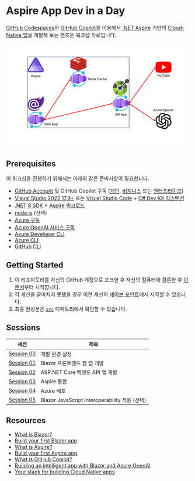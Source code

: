 # Aspire App Dev in a Day

[GitHub Codespaces](https://docs.github.com/ko/codespaces/overview)와 [GitHub Copilot](https://docs.github.com/ko/copilot/overview-of-github-copilot/about-github-copilot-business)을 이용해서 [.NET Aspire](https://learn.microsoft.com/ko-kr/dotnet/aspire/get-started/aspire-overview?WT.mc_id=dotnet-113934-juyoo) 기반의 [Cloud-Native 앱](https://learn.microsoft.com/ko-kr/dotnet/architecture/cloud-native/?WT.mc_id=dotnet-113934-juyoo)을 개발해 보는 핸즈온 워크샵 자료입니다.

![Overall Architecture](./docs/images/99-architecture.png)

## Prerequisites

이 워크샵을 진행하기 위해서는 아래와 같은 준비사항이 필요합니다.

- [GitHub Account](https://github.com/signup) 및 GitHub Copilot 구독 ([개인](https://docs.github.com/ko/copilot/overview-of-github-copilot/about-github-copilot-individual), [비지니스](https://docs.github.com/ko/copilot/overview-of-github-copilot/about-github-copilot-business) 또는 [엔터프라이즈](https://docs.github.com/ko/copilot/github-copilot-enterprise/overview/about-github-copilot-enterprise))
- [Visual Studio 2022 17.9+](https://visualstudio.microsoft.com/?WT.mc_id=dotnet-113934-juyoo) 또는 [Visual Studio Code](https://code.visualstudio.com/?WT.mc_id=dotnet-113934-juyoo) + [C# Dev Kit 익스텐션](https://marketplace.visualstudio.com/items?itemName=ms-dotnettools.csdevkit&WT.mc_id=dotnet-113934-juyoo)
- [.NET 8 SDK](https://dotnet.microsoft.com/ko-kr/download/dotnet/8.0?WT.mc_id=dotnet-113934-juyoo) + [Aspire 워크로드](https://learn.microsoft.com/ko-kr/dotnet/core/tools/dotnet-workload-install?WT.mc_id=dotnet-113934-juyoo)
- [node.js](https://nodejs.org/en/download) (선택)
- [Azure 구독](https://azure.microsoft.com/ko-kr/free/?WT.mc_id=dotnet-113934-juyoo)
- [Azure OpenAI 서비스 구독](https://aka.ms/aoaiapply)
- [Azure Developer CLI](https://learn.microsoft.com/ko-kr/azure/developer/azure-developer-cli/overview?WT.mc_id=dotnet-113934-juyoo)
- [Azure CLI](https://learn.microsoft.com/ko-kr/cli/azure/what-is-azure-cli?WT.mc_id=dotnet-113934-juyoo)
- [GitHub CLI](https://cli.github.com/)

## Getting Started

1. 이 리포지토리를 자신의 GitHub 계정으로 포크한 후 자신의 컴퓨터에 클론한 후 [이 문서](./docs/00-setup.md)부터 시작합니다.
2. 각 세션을 끝마치지 못했을 경우 이전 세션의 [세이브 포인트](./save-points)에서 시작할 수 있습니다.
3. 최종 완성본은 [`src`](./src) 디렉토리에서 확인할 수 있습니다.

## Sessions

| 세션                                           | 제목                                           |
|------------------------------------------------|------------------------------------------------|
| [Session 00](./docs/00-setup.md)               | 개발 환경 설정                                 |
| [Session 01](./docs/01-blazor-frontend.md)     | Blazor 프론트엔드 웹 앱 개발                   |
| [Session 02](./docs/02-aspnet-core-backend.md) | ASP.NET Core 백엔드 API 앱 개발                |
| [Session 03](./docs/03-aspire-integration.md)  | Aspire 통합                                    |
| [Session 04](./docs/04-azure-deployment.md)    | Azure 배포                                     |
| [Session 05](./docs/05-blazor-js-interop.md)   | Blazor JavaScript Interoperability 적용 (선택) |

## Resources

- [What is Blazor?](https://learn.microsoft.com/ko-kr/aspnet/core/blazor?WT.mc_id=dotnet-113934-juyoo)
- [Build your first Blazor app](https://dotnet.microsoft.com/ko-kr/apps/aspnet/web-apps/blazor?WT.mc_id=dotnet-113934-juyoo)
- [What is Aspire?](https://learn.microsoft.com/ko-kr/dotnet/aspire/get-started/aspire-overview?WT.mc_id=dotnet-113934-juyoo)
- [Build your first Aspire app](https://learn.microsoft.com/ko-kr/dotnet/aspire/get-started/quickstart-build-your-first-aspire-app?tabs=dotnet-cli&WT.mc_id=dotnet-113934-juyoo)
- [What is GitHub Copilot?](https://docs.github.com/ko/copilot)
- [Building an intelligent app with Blazor and Azure OpenAI](https://www.youtube.com/watch?v=TH12YSLLe9E&t=8464s)
- [Your stack for building Cloud Native apps](https://www.youtube.com/live/5IjKH-gy2Y0?si=dSMvC7arUeRpqBmz)
